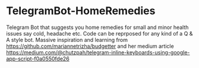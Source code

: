 # TelegramBot-HomeRemedies
Telegram Bot that suggests you home remedies for small and minor health issues say cold, headache etc. Code can be reprposed for any kind of a Q & A style bot.
Massive inspiration and learning from https://github.com/mariannetrizha/budgetter and her medium article https://medium.com/@chutzpah/telegram-inline-keyboards-using-google-app-script-f0a0550fde26
